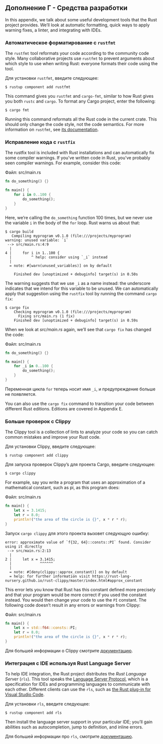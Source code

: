 ## Дополнение Г - Средства разработки

In this appendix, we talk about some useful development tools that the Rust project provides. We’ll look at automatic formatting, quick ways to apply warning fixes, a linter, and integrating with IDEs.

### Автоматическое форматирование с `rustfmt`

The `rustfmt` tool reformats your code according to the community code style. Many collaborative projects use `rustfmt` to prevent arguments about which style to use when writing Rust: everyone formats their code using the tool.

Для установки `rustfmt`, введите следующее:

```console
$ rustup component add rustfmt
```

This command gives you `rustfmt` and `cargo-fmt`, similar to how Rust gives you both `rustc` and `cargo`. To format any Cargo project, enter the following:

```console
$ cargo fmt
```

Running this command reformats all the Rust code in the current crate. This should only change the code style, not the code semantics. For more information on `rustfmt`, see [its documentation](https://github.com/rust-lang/rustfmt).

### Исправление кода с `rustfix`

The rustfix tool is included with Rust installations and can automatically fix some compiler warnings. If you’ve written code in Rust, you’ve probably seen compiler warnings. For example, consider this code:

<span class="filename">Файл: src/main.rs</span>

```rust
fn do_something() {}

fn main() {
    for i in 0..100 {
        do_something();
    }
}
```

Here, we’re calling the `do_something` function 100 times, but we never use the variable `i` in the body of the `for` loop. Rust warns us about that:

```console
$ cargo build
   Compiling myprogram v0.1.0 (file:///projects/myprogram)
warning: unused variable: `i`
 --> src/main.rs:4:9
  |
4 |     for i in 1..100 {
  |         ^ help: consider using `_i` instead
  |
  = note: #[warn(unused_variables)] on by default

    Finished dev [unoptimized + debuginfo] target(s) in 0.50s
```

The warning suggests that we use `_i` as a name instead: the underscore indicates that we intend for this variable to be unused. We can automatically apply that suggestion using the `rustfix` tool by running the command `cargo fix`:

```console
$ cargo fix
    Checking myprogram v0.1.0 (file:///projects/myprogram)
      Fixing src/main.rs (1 fix)
    Finished dev [unoptimized + debuginfo] target(s) in 0.59s
```

When we look at *src/main.rs* again, we’ll see that `cargo fix` has changed the code:

<span class="filename">Файл: src/main.rs</span>

```rust
fn do_something() {}

fn main() {
    for _i in 0..100 {
        do_something();
    }
}
```

Переменная цикла `for` теперь носит имя `_i`, и предупреждение больше не появляется.

You can also use the `cargo fix` command to transition your code between different Rust editions. Editions are covered in Appendix E.

### Больше проверок с Clippy

The Clippy tool is a collection of lints to analyze your code so you can catch common mistakes and improve your Rust code.

Для установки Clippy, введите следующее:

```console
$ rustup component add clippy
```

Для запуска проверок Clippy’s для проекта Cargo, введите следующее:

```console
$ cargo clippy
```

For example, say you write a program that uses an approximation of a mathematical constant, such as pi, as this program does:

<span class="filename">Файл: src/main.rs</span>

```rust
fn main() {
    let x = 3.1415;
    let r = 8.0;
    println!("the area of the circle is {}", x * r * r);
}
```

Запуск `cargo clippy` для этого проекта вызовет следующую ошибку:

```text
error: approximate value of `f{32, 64}::consts::PI` found. Consider using it directly
 --> src/main.rs:2:13
  |
2 |     let x = 3.1415;
  |             ^^^^^^
  |
  = note: #[deny(clippy::approx_constant)] on by default
  = help: for further information visit https://rust-lang-nursery.github.io/rust-clippy/master/index.html#approx_constant
```

This error lets you know that Rust has this constant defined more precisely and that your program would be more correct if you used the constant instead. You would then change your code to use the `PI` constant. The following code doesn’t result in any errors or warnings from Clippy:

<span class="filename">Файл: src/main.rs</span>

```rust
fn main() {
    let x = std::f64::consts::PI;
    let r = 8.0;
    println!("the area of the circle is {}", x * r * r);
}
```

Для большей информации о Clippy смотрите [документацию](https://github.com/rust-lang/rustfmt).

### Интеграция с IDE используя Rust Language Server

To help IDE integration, the Rust project distributes the *Rust Language Server* (`rls`). This tool speaks the [Language Server Protocol](http://langserver.org/), which is a specification for IDEs and programming languages to communicate with each other. Different clients can use the `rls`, such as [the Rust plug-in for Visual Studio Code](https://marketplace.visualstudio.com/items?itemName=rust-lang.rust).

Для установки `rls`, введите следующее:

```console
$ rustup component add rls
```

Then install the language server support in your particular IDE; you’ll gain abilities such as autocompletion, jump to definition, and inline errors.

Для большей информации про `rls`, смотрите [документацию](https://github.com/rust-lang/rustfmt).
